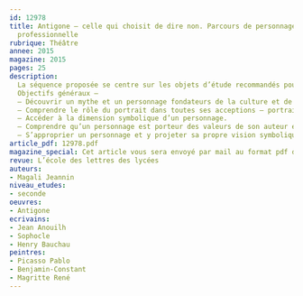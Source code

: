 ```yaml
---
id: 12978
title: Antigone – celle qui choisit de dire non. Parcours de personnage en seconde
  professionnelle
rubrique: Théâtre
annee: 2015
magazine: 2015
pages: 25
description: 
  La séquence proposée se centre sur les objets d’étude recommandés pour la seconde professionnelle. Néanmoins, il s’agit de construire la complexité du personnage d’Antigone, à la fois femme, sœur, et révoltée. Il s’agit également d’amener les élèves à comprendre comment ce personnage focalise les divers possibles de la révolte contre la tyrannie (qu’il s’agisse de l’offense faite à l’amour fraternel, aux dieux, à la justice, aux femmes...) et comment chaque auteur s’est approprié Antigone afin de conduire les jeunes lecteurs / scripteurs à engager les mêmes processus d’identification-appropriation…
  Objectifs généraux – 
  – Découvrir un mythe et un personnage fondateurs de la culture et de la pensée occidentales.
  – Comprendre le rôle du portrait dans toutes ses acceptions – portrait physique, portrait moral, portrait symbolique, au service d’une vision de l’auteur.
  – Accéder à la dimension symbolique d’un personnage.
  – Comprendre qu’un personnage est porteur des valeurs de son auteur et de son époque.
  – S’approprier un personnage et y projeter sa propre vision symbolique.
article_pdf: 12978.pdf
magazine_special: Cet article vous sera envoyé par mail au format pdf dans la journée
revue: L’école des lettres des lycées
auteurs:
- Magali Jeannin
niveau_etudes:
- seconde
oeuvres:
- Antigone
ecrivains:
- Jean Anouilh
- Sophocle
- Henry Bauchau
peintres:
- Picasso Pablo
- Benjamin-Constant
- Magritte René
---
```

